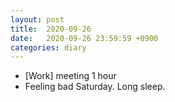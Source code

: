 ```yaml
---
layout: post
title:  2020-09-26
date:   2020-09-26 23:59:59 +0900
categories: diary
---
```


- [Work] meeting 1 hour
- Feeling bad Saturday. Long sleep.